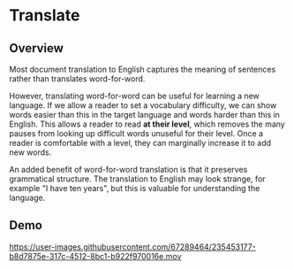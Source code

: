 # Translate

## Overview

Most document translation to English captures the meaning of sentences rather than translates word-for-word.

However, translating word-for-word can be useful for learning a new language. If we allow a reader to set a vocabulary difficulty, we can show words easier than this in the target language and words harder than this in English. This allows a reader to read **at their level**, which removes the many pauses from looking up difficult words unuseful for their level. Once a reader is comfortable with a level, they can marginally increase it to add new words.

An added benefit of word-for-word translation is that it preserves grammatical structure. The translation to English may look strange, for example "I have ten years", but this is valuable for understanding the language.

## Demo

https://user-images.githubusercontent.com/67289464/235453177-b8d7875e-317c-4512-8bc1-b922f970016e.mov
